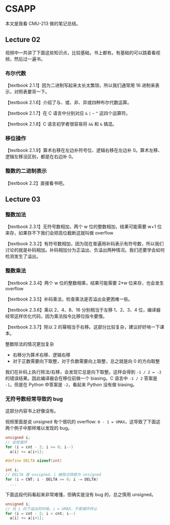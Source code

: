 # CSAPP

本文是我看 CMU-213 做的笔记总结。

## Lecture 02
视频中一共讲了下面这些知识点，比较基础，书上都有。有基础的可以跳着看视频，然后过一遍书。

### 布尔代数
【textbook 2.1.1】因为二进制写起来太长太繁琐，所以我们通常用 16 进制来表示，对照表要背一下。

【textbook 2.1.6】介绍了与、或、非、异或四种布尔代数运算。

【textbook 2.1.7】在 C 语言中分别对应 `&` `|` `~` `^` 这四个运算符。

【textbook 2.1.8】C 语言初学者很容易将 `&&` 和 `&` 搞混。

### 移位操作
【textbook 2.1.9】算术右移在左边补符号位、逻辑右移在左边补 0。算术左移、逻辑左移没区别，都是在右边补 0。

### 整数的二进制表示
【textbook 2.2】直接看书吧。

## Lecture 03
### 整数加法
【textbook 2.3.1】无符号数相加，两个 w 位的整数相加，结果可能需要 w+1 位来存，如果存不下我们会把高位截断这就叫做 overflow

【textbook 2.3.2】有符号数相加，因为现在普遍用补码表示有符号数，所以我们讨论的就是补码相加。补码相加分为正溢出、负溢出两种情况。我们还要学会如何检测发生了溢出。

### 整数乘法
【textbook 2.3.4】两个 w 位的整数相乘，结果可能需要 2*w 位来存，也会发生 overflow

【textbook 2.3.5】补码乘法，检查乘法是否溢出会更困难一些。

【textbook 2.3.6】乘以 2、4、8、16 分别相当于左移 1、2、3、4 位，编译器经常这样优化代码，因为乘法指令比移位指令要慢。

【textbook 2.3.7】除以 2 的幂相当于右移。这部分比较复杂，建议好好啃一下课本。

整数除法的情况更加复杂
- 右移分为算术右移、逻辑右移
- 对于正数需要向下取整，对于负数需要向上取整，总之就是向 0 的方向取整

我们在补码上执行除法/右移，会发现它总是向下取整。这样会得到 `-1 / 2 = -2` 的错误结果。因此编译器会在移位前做一个 biasing。C 语言中 `-1 / 2` 答案是 `-1`，但是在 Python 中答案是 `-2`，看起来 Python 没有做 biasing。

### 无符号数经常导致的 bug
这部分内容书上好像没有。

视频里面是说 unsigned 有个很坑的 overflow: `0 - 1 = UMAX`，这导致了下面这两个例子中那样难以发现的 bug。

```c
unsigned i;
// 会死循环
for (i = cnt - 2; i >= 0; i--)
  a[i] += a[i+1];

#define DELTA sizeof(int)

int i;
// DELTA 是 unsigned，i 被隐式转换为 unsigned
for (i = CNT; i - DELTA >= 0; i -= DELTA)
  ...
```

下面这段代码看起来非常难懂，但确实是没有 bug 的，总之慎用 unsigned。
```c
unsigned i;
// 当 i 向下溢出的时候，i = UMAX，于是循环终止
for (i = cnt - 2; i < cnt; i--)
  a[i] += a[i+1];
```

